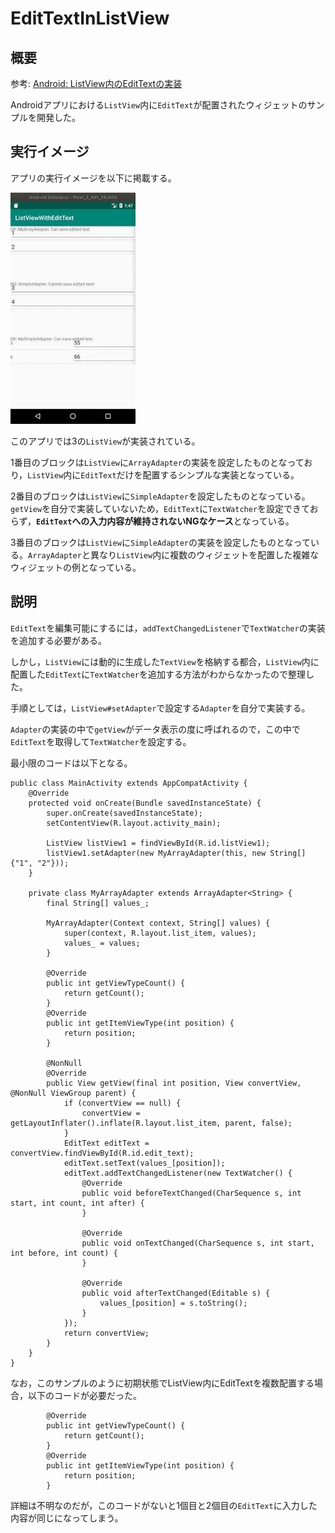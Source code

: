 # EditTextInListView

## 概要
参考: [Android: ListView内のEditTextの実装](https://senooken.jp/post/2020/05/11/)

Androidアプリにおける`ListView`内に`EditText`が配置されたウィジェットのサンプルを開発した。

## 実行イメージ
アプリの実行イメージを以下に掲載する。

![image](image.jpg)

このアプリでは3の`ListView`が実装されている。

1番目のブロックは`ListView`に`ArrayAdapter`の実装を設定したものとなっており，`ListView`内に`EditText`だけを配置するシンプルな実装となっている。

2番目のブロックは`ListView`に`SimpleAdapter`を設定したものとなっている。`getView`を自分で実装していないため，`EditText`に`TextWatcher`を設定できておらず，**`EditText`への入力内容が維持されないNGなケース**となっている。

3番目のブロックは`ListView`に`SimpleAdapter`の実装を設定したものとなっている。`ArrayAdapter`と異なり`ListView`内に複数のウィジェットを配置した複雑なウィジェットの例となっている。

## 説明
`EditText`を編集可能にするには，`addTextChangedListener`で`TextWatcher`の実装を追加する必要がある。

しかし，`ListView`には動的に生成した`TextView`を格納する都合，`ListView`内に配置した`EditText`に`TextWatcher`を追加する方法がわからなかったので整理した。

手順としては，`ListView#setAdapter`で設定する`Adapter`を自分で実装する。

`Adapter`の実装の中で`getView`がデータ表示の度に呼ばれるので，この中で`EditText`を取得して`TextWatcher`を設定する。

最小限のコードは以下となる。

```
public class MainActivity extends AppCompatActivity {
    @Override
    protected void onCreate(Bundle savedInstanceState) {
        super.onCreate(savedInstanceState);
        setContentView(R.layout.activity_main);

        ListView listView1 = findViewById(R.id.listView1);
        listView1.setAdapter(new MyArrayAdapter(this, new String[]{"1", "2"}));
    }

    private class MyArrayAdapter extends ArrayAdapter<String> {
        final String[] values_;

        MyArrayAdapter(Context context, String[] values) {
            super(context, R.layout.list_item, values);
            values_ = values;
        }

        @Override
        public int getViewTypeCount() {
            return getCount();
        }
        @Override
        public int getItemViewType(int position) {
            return position;
        }

        @NonNull
        @Override
        public View getView(final int position, View convertView, @NonNull ViewGroup parent) {
            if (convertView == null) {
                convertView = getLayoutInflater().inflate(R.layout.list_item, parent, false);
            }
            EditText editText = convertView.findViewById(R.id.edit_text);
            editText.setText(values_[position]);
            editText.addTextChangedListener(new TextWatcher() {
                @Override
                public void beforeTextChanged(CharSequence s, int start, int count, int after) {
                }

                @Override
                public void onTextChanged(CharSequence s, int start, int before, int count) {
                }

                @Override
                public void afterTextChanged(Editable s) {
                    values_[position] = s.toString();
                }
            });
            return convertView;
        }
    }
}
```

なお，このサンプルのように初期状態でListView内にEditTextを複数配置する場合，以下のコードが必要だった。

```
        @Override
        public int getViewTypeCount() {
            return getCount();
        }
        @Override
        public int getItemViewType(int position) {
            return position;
        }
```

詳細は不明なのだが，このコードがないと1個目と2個目の`EditText`に入力した内容が同じになってしまう。
